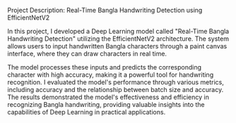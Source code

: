 Project Description: Real-Time Bangla Handwriting Detection using EfficientNetV2

In this project, I developed a Deep Learning model called "Real-Time Bangla Handwriting Detection" utilizing the EfficientNetV2 architecture. The system allows users to input handwritten Bangla characters through a paint canvas interface, where they can draw characters in real time. 

The model processes these inputs and predicts the corresponding character with high accuracy, making it a powerful tool for handwriting recognition. I evaluated the model's performance through various metrics, including accuracy and the relationship between batch size and accuracy. The results demonstrated the model's effectiveness and efficiency in recognizing Bangla handwriting, providing valuable insights into the capabilities of Deep Learning in practical applications.
